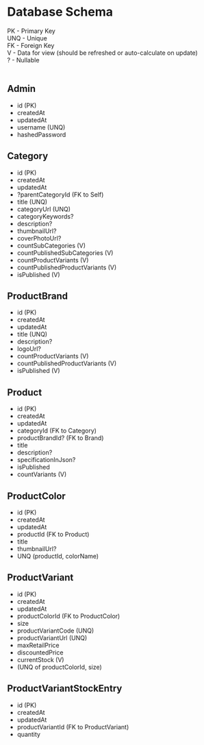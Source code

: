 # Database Schema

PK - Primary Key<br/>
UNQ - Unique<br/>
FK - Foreign Key<br/>
V - Data for view (should be refreshed or auto-calculate on update)<br />
? - Nullable<br />
<br />

## Admin

-   id (PK)
-   createdAt
-   updatedAt
-   username (UNQ)
-   hashedPassword

## Category

-   id (PK)
-   createdAt
-   updatedAt
-   ?parentCategoryId (FK to Self)
-   title (UNQ)
-   categoryUrl (UNQ)
-   categoryKeywords?
-   description?
-   thumbnailUrl?
-   coverPhotoUrl?
-   countSubCategories (V)
-   countPublishedSubCategories (V)
-   countProductVariants (V)
-   countPublishedProductVariants (V)
-   isPublished (V)

## ProductBrand

-   id (PK)
-   createdAt
-   updatedAt
-   title (UNQ)
-   description?
-   logoUrl?
-   countProductVariants (V)
-   countPublishedProductVariants (V)
-   isPublished (V)

## Product

-   id (PK)
-   createdAt
-   updatedAt
-   categoryId (FK to Category)
-   productBrandId? (FK to Brand)
-   title
-   description?
-   specificationInJson?
-   isPublished
-   countVariants (V)

## ProductColor

-   id (PK)
-   createdAt
-   updatedAt
-   productId (FK to Product)
-   title
-   thumbnailUrl?
-   UNQ (productId, colorName)

## ProductVariant

-   id (PK)
-   createdAt
-   updatedAt
-   productColorId (FK to ProductColor)
-   size
-   productVariantCode (UNQ)
-   productVariantUrl (UNQ)
-   maxRetailPrice
-   discountedPrice
-   currentStock (V)
-   (UNQ of productColorId, size)

## ProductVariantStockEntry

-   id (PK)
-   createdAt
-   updatedAt
-   productVariantId (FK to ProductVariant)
-   quantity
